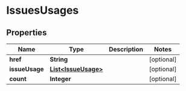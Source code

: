 
# IssuesUsages

## Properties
Name | Type | Description | Notes
------------ | ------------- | ------------- | -------------
**href** | **String** |  |  [optional]
**issueUsage** | [**List&lt;IssueUsage&gt;**](IssueUsage.md) |  |  [optional]
**count** | **Integer** |  |  [optional]



